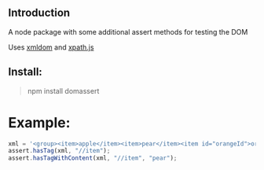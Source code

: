 Introduction
-------
A node package with some additional assert methods for testing the DOM

Uses [xmldom](https://github.com/jindw/xmldom) and [xpath.js](https://github.com/yaronn/xpath.js)

Install:
-------
>npm install domassert

Example:
====
```javascript
xml = '<group><item>apple</item><item>pear</item><item id="orangeId">orange</item></group>'
assert.hasTag(xml, "//item");
assert.hasTagWithContent(xml, "//item", "pear");
```

